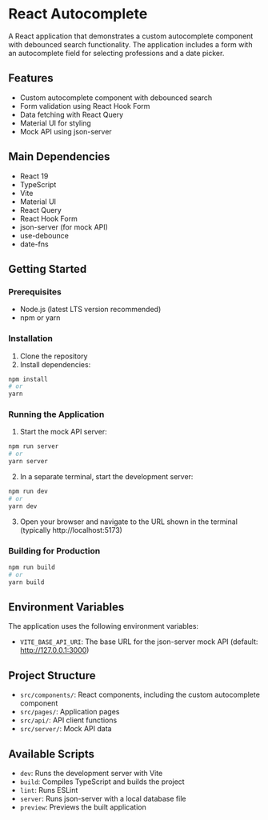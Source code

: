 # React Autocomplete

A React application that demonstrates a custom autocomplete component with debounced search functionality. The application includes a form with an autocomplete field for selecting professions and a date picker.

## Features

- Custom autocomplete component with debounced search
- Form validation using React Hook Form
- Data fetching with React Query
- Material UI for styling
- Mock API using json-server

## Main Dependencies

- React 19
- TypeScript
- Vite
- Material UI
- React Query
- React Hook Form
- json-server (for mock API)
- use-debounce
- date-fns

## Getting Started

### Prerequisites

- Node.js (latest LTS version recommended)
- npm or yarn

### Installation

1. Clone the repository
2. Install dependencies:

```bash
npm install
# or
yarn
```

### Running the Application

1. Start the mock API server:

```bash
npm run server
# or
yarn server
```

2. In a separate terminal, start the development server:

```bash
npm run dev
# or
yarn dev
```

3. Open your browser and navigate to the URL shown in the terminal (typically http://localhost:5173)

### Building for Production

```bash
npm run build
# or
yarn build
```

## Environment Variables

The application uses the following environment variables:

- `VITE_BASE_API_URI`: The base URL for the json-server mock API (default: http://127.0.0.1:3000)

## Project Structure

- `src/components/`: React components, including the custom autocomplete component
- `src/pages/`: Application pages
- `src/api/`: API client functions
- `src/server/`: Mock API data

## Available Scripts

- `dev`: Runs the development server with Vite
- `build`: Compiles TypeScript and builds the project
- `lint`: Runs ESLint
- `server`: Runs json-server with a local database file
- `preview`: Previews the built application
